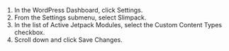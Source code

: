 1. In the WordPress Dashboard, click Settings.
2. From the Settings submenu, select Slimpack.
3. In the list of Active Jetpack Modules, select the Custom Content Types checkbox.
4. Scroll down and click Save Changes.
